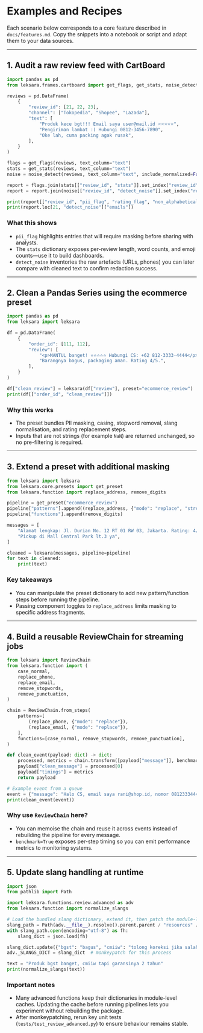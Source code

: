 # Examples and Recipes

Each scenario below corresponds to a core feature described in `docs/features.md`. Copy the snippets into a notebook or script and adapt them to your data sources.

---

## 1. Audit a raw review feed with CartBoard

```python
import pandas as pd
from leksara.frames.cartboard import get_flags, get_stats, noise_detect

reviews = pd.DataFrame(
    {
        "review_id": [21, 22, 23],
        "channel": ["Tokopedia", "Shopee", "Lazada"],
        "text": [
            "Produk kece bgt!!! Email saya user@mail.id ⭐⭐⭐⭐⭐",
            "Pengiriman lambat :( Hubungi 0812-3456-7890",
            "Oke lah, cuma packing agak rusak",
        ],
    }
)

flags = get_flags(reviews, text_column="text")
stats = get_stats(reviews, text_column="text")
noise = noise_detect(reviews, text_column="text", include_normalized=False)

report = flags.join(stats[["review_id", "stats"]].set_index("review_id"), on="review_id")
report = report.join(noise[["review_id", "detect_noise"]].set_index("review_id"), on="review_id")

print(report[["review_id", "pii_flag", "rating_flag", "non_alphabetical_flag"]])
print(report.loc[21, "detect_noise"]["emails"])
```

### What this shows

- `pii_flag` highlights entries that will require masking before sharing with analysts.
- The `stats` dictionary exposes per-review length, word counts, and emoji counts—use it to build dashboards.
- `detect_noise` inventories the raw artefacts (URLs, phones) you can later compare with cleaned text to confirm redaction success.

---

## 2. Clean a Pandas Series using the ecommerce preset

```python
import pandas as pd
from leksara import leksara

df = pd.DataFrame(
    {
        "order_id": [111, 112],
        "review": [
            "<p>MANTUL banget! ⭐⭐⭐⭐⭐ Hubungi CS: +62 812-3333-4444</p>",
            "Barangnya bagus, packaging aman. Rating 4/5.",
        ],
    }
)

df["clean_review"] = leksara(df["review"], preset="ecommerce_review")
print(df[["order_id", "clean_review"]])
```

### Why this works

- The preset bundles PII masking, casing, stopword removal, slang normalisation, and rating replacement steps.
- Inputs that are not strings (for example `NaN`) are returned unchanged, so no pre-filtering is required.

---

## 3. Extend a preset with additional masking

```python
from leksara import leksara
from leksara.core.presets import get_preset
from leksara.function import replace_address, remove_digits

pipeline = get_preset("ecommerce_review")
pipeline["patterns"].append((replace_address, {"mode": "replace", "street": True, "city": True}))
pipeline["functions"].append(remove_digits)

messages = [
    "Alamat lengkap: Jl. Durian No. 12 RT 01 RW 03, Jakarta. Rating: 4/5",
    "Pickup di Mall Central Park lt.3 ya",
]

cleaned = leksara(messages, pipeline=pipeline)
for text in cleaned:
    print(text)
```

### Key takeaways

- You can manipulate the preset dictionary to add new pattern/function steps before running the pipeline.
- Passing component toggles to `replace_address` limits masking to specific address fragments.

---

## 4. Build a reusable ReviewChain for streaming jobs

```python
from leksara import ReviewChain
from leksara.function import (
    case_normal,
    replace_phone,
    replace_email,
    remove_stopwords,
    remove_punctuation,
)

chain = ReviewChain.from_steps(
    patterns=[
        (replace_phone, {"mode": "replace"}),
        (replace_email, {"mode": "replace"}),
    ],
    functions=[case_normal, remove_stopwords, remove_punctuation],
)

def clean_event(payload: dict) -> dict:
    processed, metrics = chain.transform([payload["message"]], benchmark=True)
    payload["clean_message"] = processed[0]
    payload["timings"] = metrics
    return payload

# Example event from a queue
event = {"message": "Halo CS, email saya rani@shop.id, nomor 0812333444."}
print(clean_event(event))
```

### Why use `ReviewChain` here?

- You can memoise the chain and reuse it across events instead of rebuilding the pipeline for every message.
- `benchmark=True` exposes per-step timing so you can emit performance metrics to monitoring systems.

---

## 5. Update slang handling at runtime

```python
import json
from pathlib import Path

import leksara.functions.review.advanced as adv
from leksara.function import normalize_slangs

# Load the bundled slang dictionary, extend it, then patch the module-level cache.
slang_path = Path(adv.__file__).resolve().parent.parent / "resources" / "dictionary" / "slangs_dict.json"
with slang_path.open(encoding="utf-8") as fh:
    slang_dict = json.load(fh)

slang_dict.update({"bgst": "bagus", "cmiiw": "tolong koreksi jika salah"})
adv._SLANGS_DICT = slang_dict  # monkeypatch for this process

text = "Produk bgst banget, cmiiw tapi garansinya 2 tahun"
print(normalize_slangs(text))
```

### Important notes

- Many advanced functions keep their dictionaries in module-level caches. Updating the cache before running pipelines lets you experiment without rebuilding the package.
- After monkeypatching, rerun key unit tests (`tests/test_review_advanced.py`) to ensure behaviour remains stable.


